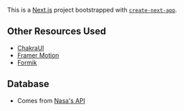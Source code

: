 This is a [Next.js](https://nextjs.org/) project bootstrapped with [`create-next-app`](https://github.com/vercel/next.js/tree/canary/packages/create-next-app).

## Other Resources Used

- [ChakraUI](https://chakra-ui.com/)
- [Framer Motion](https://www.framer.com/motion/)
- [Formik](https://formik.org/)

## Database

- Comes from [Nasa's API](https://api.nasa.gov/)
